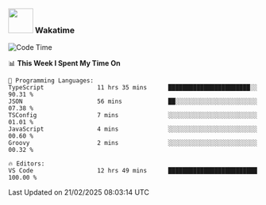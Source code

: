 ### <img src="https://media.giphy.com/media/VgCDAzcKvsR6OM0uWg/giphy.gif" width="50"> Wakatime

  <!--START_SECTION:waka-->
![Code Time](http://img.shields.io/badge/Code%20Time-1%2C497%20hrs%204%20mins-blue)

📊 **This Week I Spent My Time On** 

```text
💬 Programming Languages: 
TypeScript               11 hrs 35 mins      ███████████████████████░░   90.31 % 
JSON                     56 mins             ██░░░░░░░░░░░░░░░░░░░░░░░   07.38 % 
TSConfig                 7 mins              ░░░░░░░░░░░░░░░░░░░░░░░░░   01.01 % 
JavaScript               4 mins              ░░░░░░░░░░░░░░░░░░░░░░░░░   00.60 % 
Groovy                   2 mins              ░░░░░░░░░░░░░░░░░░░░░░░░░   00.32 % 

🔥 Editors: 
VS Code                  12 hrs 49 mins      █████████████████████████   100.00 % 
```


 Last Updated on 21/02/2025 08:03:14 UTC
<!--END_SECTION:waka-->
